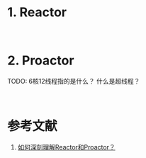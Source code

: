 # 1. Reactor





&emsp;
&emsp;
# 2. Proactor



TODO: 
6核12线程指的是什么？
什么是超线程？


&emsp;
&emsp;
# 参考文献
1. [如何深刻理解Reactor和Proactor？](https://www.zhihu.com/question/26943938)
